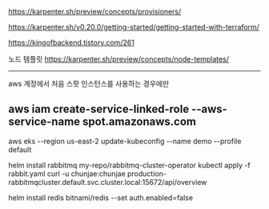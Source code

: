 https://karpenter.sh/preview/concepts/provisioners/

https://karpenter.sh/v0.20.0/getting-started/getting-started-with-terraform/

https://kingofbackend.tistory.com/261

노드 템플릿
https://karpenter.sh/preview/concepts/node-templates/

--------
aws 계정에서 처음 스팟 인스턴스를 사용하는 경우에만

aws iam create-service-linked-role --aws-service-name spot.amazonaws.com
------
aws eks --region us-east-2 update-kubeconfig --name demo --profile default



helm install rabbitmq my-repo/rabbitmq-cluster-operator
kubectl apply -f rabbit.yaml
curl -u chunjae:chunjae production-rabbitmqcluster.default.svc.cluster.local:15672/api/overview


helm install redis bitnami/redis --set auth.enabled=false

